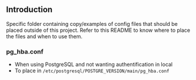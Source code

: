 ## Introduction
Specific folder containing copy/examples of config files that should be placed outside of this project. Refer to this README to know where to place the files and when to use them.

### pg_hba.conf
* When using PostgreSQL and not wanting authentification in local
* To place in `/etc/postgresql/POSTGRE_VERSION/main/pg_hba.conf`
